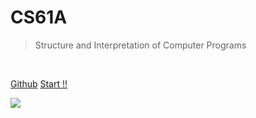 <!-- ![logo](_media/icon.svg) -->

# CS61A <!-- <small>by gyhyfj</small> -->
> Structure and Interpretation of Computer Programs
<br>


[<i class="fab fa-github"></i> Github](https://github.com/gyhyfj)
[<i class="fas fa-terminal"></i> Start !!](README.md)

![](https://www.recoluan.com/assets/img/bg.2cfdbb33.svg)
